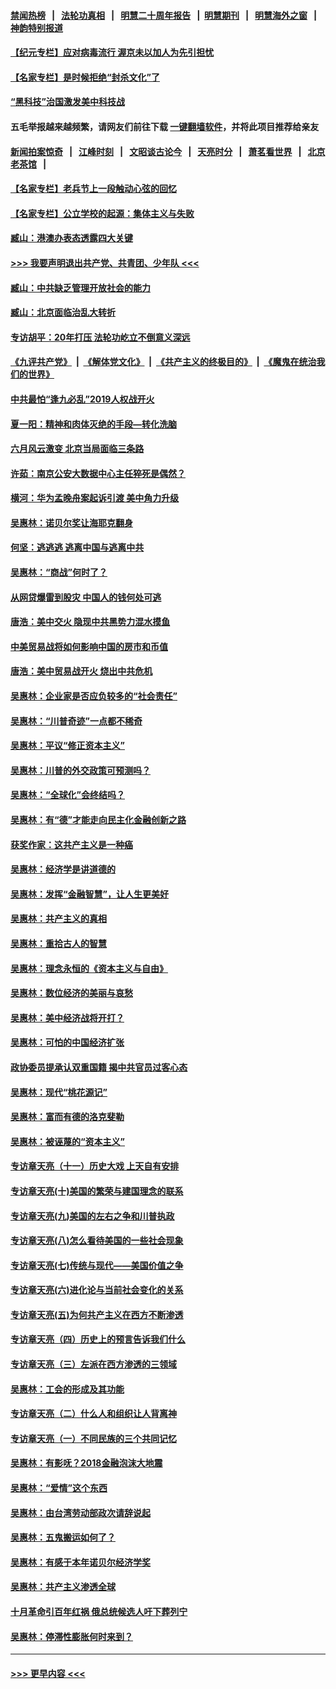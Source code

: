 #### [禁闻热榜](热点新闻.md?=0)  &nbsp;&nbsp;|&nbsp;&nbsp; [法轮功真相](https://github.com/gfw-breaker/truth/blob/master/README.md?=0) &nbsp;&nbsp;|&nbsp;&nbsp; [明慧二十周年报告](https://github.com/gfw-breaker/mh-reports/blob/master/README.md?=0) &nbsp;&nbsp;|&nbsp;&nbsp;[明慧期刊](https://github.com/gfw-breaker/mh-qikan) &nbsp;&nbsp;|&nbsp;&nbsp; [明慧海外之窗](https://github.com/gfw-breaker/mh-news/blob/master/README.md?=0) &nbsp;&nbsp;|&nbsp;&nbsp; [神韵特别报道](https://github.com/gfw-breaker/mh-news/blob/master/shenyun.md?=0)
#### [【纪元专栏】应对病毒流行 渥京未以加人为先引担忧](../pages/nsc423/n11875714.md?t=02251202) 
#### [【名家专栏】是时候拒绝“封杀文化”了](../pages/nsc423/n11814093.md?t=02251202) 
#### [“黑科技”治国激发美中科技战](../pages/nsc423/n11638056.md?t=02251202) 
#### 五毛举报越来越频繁，请网友们前往下载 [一键翻墙软件](https://github.com/gfw-breaker/ssr-accounts)，并将此项目推荐给亲友
#### [新闻拍案惊奇](https://github.com/gfw-breaker/banned-news/blob/master/pages/link4.md) &nbsp;&nbsp;|&nbsp;&nbsp; [江峰时刻](https://github.com/gfw-breaker/banned-news/blob/master/pages/link4.md) &nbsp;&nbsp;|&nbsp;&nbsp; [文昭谈古论今](https://github.com/gfw-breaker/banned-news/blob/master/pages/link4.md) &nbsp;&nbsp;|&nbsp;&nbsp; [天亮时分](https://github.com/gfw-breaker/banned-news/blob/master/pages/link4.md) &nbsp;&nbsp;|&nbsp;&nbsp; [萧茗看世界](https://github.com/gfw-breaker/banned-news/blob/master/pages/link4.md) &nbsp;&nbsp;|&nbsp;&nbsp; [北京老茶馆](https://github.com/gfw-breaker/banned-news/blob/master/pages/link4.md) &nbsp;&nbsp;|&nbsp;&nbsp; 
#### [【名家专栏】老兵节上一段触动心弦的回忆](../pages/nsc423/n11646016.md?t=02251202) 
#### [【名家专栏】公立学校的起源：集体主义与失败](../pages/nsc423/n11601833.md?t=02251202) 
#### [臧山：港澳办表态透露四大关键](../pages/nsc423/n11421628.md?t=02251202) 
#### [>>> 我要声明退出共产党、共青团、少年队 <<<](https://github.com/begood0513/goodnews/blob/master/quit/letter.md) 
#### [臧山：中共缺乏管理开放社会的能力](../pages/nsc423/n11407457.md?t=02251202) 
#### [臧山：北京面临治乱大转折](../pages/nsc423/n11406895.md?t=02251202) 
#### [专访胡平：20年打压 法轮功屹立不倒意义深远](../pages/nsc423/n11398800.md?t=02251202) 
#### [《九评共产党》](https://github.com/begood0513/9ping.md/blob/master/README.md) &nbsp;|&nbsp; [《解体党文化》](../../../../jtdwh.md/blob/master/README.md)  &nbsp;|&nbsp; [《共产主义的终极目的》](../../../../gczydzjmd.md/blob/master/README.md) &nbsp;|&nbsp; [《魔鬼在统治我们的世界》](../../../../mgztzwmdsj.md/blob/master/README.md) 
#### [中共最怕“逢九必乱”2019人权战开火](../pages/nsc423/n11385248.md?t=02251202) 
#### [夏一阳：精神和肉体灭绝的手段—转化洗脑](../pages/nsc423/n11368250.md?t=02251202) 
#### [六月风云激变 北京当局面临三条路](../pages/nsc423/n11313668.md?t=02251202) 
#### [许茹：南京公安大数据中心主任猝死是偶然？](../pages/nsc423/n11064744.md?t=02251202) 
#### [横河：华为孟晚舟案起诉引渡 美中角力升级](../pages/nsc423/n11027230.md?t=02251202) 
#### [吴惠林：诺贝尔奖让海耶克翻身](../pages/nsc423/n10890049.md?t=02251202) 
#### [何坚：逃逃逃 逃离中国与逃离中共](../pages/nsc423/n10592891.md?t=02251202) 
#### [吴惠林：“商战”何时了？](../pages/nsc423/n10573558.md?t=02251202) 
#### [从网贷爆雷到股灾 中国人的钱何处可逃](../pages/nsc423/n10572800.md?t=02251202) 
#### [唐浩：美中交火 隐现中共黑势力混水摸鱼](../pages/nsc423/n10544040.md?t=02251202) 
#### [中美贸易战将如何影响中国的房市和币值](../pages/nsc423/n10543697.md?t=02251202) 
#### [唐浩：美中贸易战开火 烧出中共危机](../pages/nsc423/n10540126.md?t=02251202) 
#### [吴惠林：企业家是否应负较多的“社会责任”](../pages/nsc423/n10535022.md?t=02251202) 
#### [吴惠林：“川普奇迹”一点都不稀奇](../pages/nsc423/n10512808.md?t=02251202) 
#### [吴惠林：平议“修正资本主义”](../pages/nsc423/n10495724.md?t=02251202) 
#### [吴惠林：川普的外交政策可预测吗？](../pages/nsc423/n10462387.md?t=02251202) 
#### [吴惠林：“全球化”会终结吗？](../pages/nsc423/n10452838.md?t=02251202) 
#### [吴惠林：有“德”才能走向民主化金融创新之路](../pages/nsc423/n10432292.md?t=02251202) 
#### [获奖作家：这共产主义是一种癌](../pages/nsc423/n10431541.md?t=02251202) 
#### [吴惠林：经济学是讲道德的](../pages/nsc423/n10398014.md?t=02251202) 
#### [吴惠林：发挥“金融智慧”，让人生更美好](../pages/nsc423/n10375019.md?t=02251202) 
#### [吴惠林：共产主义的真相](../pages/nsc423/n10351394.md?t=02251202) 
#### [吴惠林：重拾古人的智慧](../pages/nsc423/n10337691.md?t=02251202) 
#### [吴惠林：理念永恒的《资本主义与自由》](../pages/nsc423/n10316274.md?t=02251202) 
#### [吴惠林：数位经济的美丽与哀愁](../pages/nsc423/n10292946.md?t=02251202) 
#### [吴惠林：美中经济战将开打？](../pages/nsc423/n10258825.md?t=02251202) 
#### [吴惠林：可怕的中国经济扩张](../pages/nsc423/n10219147.md?t=02251202) 
#### [政协委员提承认双重国籍 揭中共官员过客心态](../pages/nsc423/n10208809.md?t=02251202) 
#### [吴惠林：现代“桃花源记”](../pages/nsc423/n10185234.md?t=02251202) 
#### [吴惠林：富而有德的洛克斐勒](../pages/nsc423/n10142264.md?t=02251202) 
#### [吴惠林：被诬蔑的“资本主义”](../pages/nsc423/n10124816.md?t=02251202) 
#### [专访章天亮（十一）历史大戏 上天自有安排](../pages/nsc423/n10094905.md?t=02251202) 
#### [专访章天亮(十)美国的繁荣与建国理念的联系](../pages/nsc423/n10094899.md?t=02251202) 
#### [专访章天亮(九)美国的左右之争和川普执政](../pages/nsc423/n10094889.md?t=02251202) 
#### [专访章天亮(八)怎么看待美国的一些社会现象](../pages/nsc423/n10094857.md?t=02251202) 
#### [专访章天亮(七)传统与现代——美国价值之争](../pages/nsc423/n10093140.md?t=02251202) 
#### [专访章天亮(六)进化论与当前社会变化的关系](../pages/nsc423/n10092036.md?t=02251202) 
#### [专访章天亮(五)为何共产主义在西方不断渗透](../pages/nsc423/n10083620.md?t=02251202) 
#### [专访章天亮（四）历史上的预言告诉我们什么](../pages/nsc423/n10083606.md?t=02251202) 
#### [专访章天亮（三）左派在西方渗透的三领域](../pages/nsc423/n10081115.md?t=02251202) 
#### [吴惠林：工会的形成及其功能](../pages/nsc423/n10080633.md?t=02251202) 
#### [专访章天亮（二）什么人和组织让人背离神](../pages/nsc423/n10076637.md?t=02251202) 
#### [专访章天亮（一）不同民族的三个共同记忆](../pages/nsc423/n10074188.md?t=02251202) 
#### [吴惠林：有影呒？2018金融泡沫大地震](../pages/nsc423/n10040534.md?t=02251202) 
#### [吴惠林：“爱情”这个东西](../pages/nsc423/n10019423.md?t=02251202) 
#### [吴惠林：由台湾劳动部政次请辞说起](../pages/nsc423/n9979679.md?t=02251202) 
#### [吴惠林：五鬼搬运如何了？](../pages/nsc423/n9925338.md?t=02251202) 
#### [吴惠林：有感于本年诺贝尔经济学奖](../pages/nsc423/n9871883.md?t=02251202) 
#### [吴惠林：共产主义渗透全球](../pages/nsc423/n9812748.md?t=02251202) 
#### [十月革命引百年红祸 俄总统候选人吁下葬列宁](../pages/nsc423/n9810182.md?t=02251202) 
#### [吴惠林：停滞性膨胀何时来到？](../pages/nsc423/n9764136.md?t=02251202) 

----
#### [ >>> 更早内容 <<< ](../indexes/nsc423-earlier.md)
